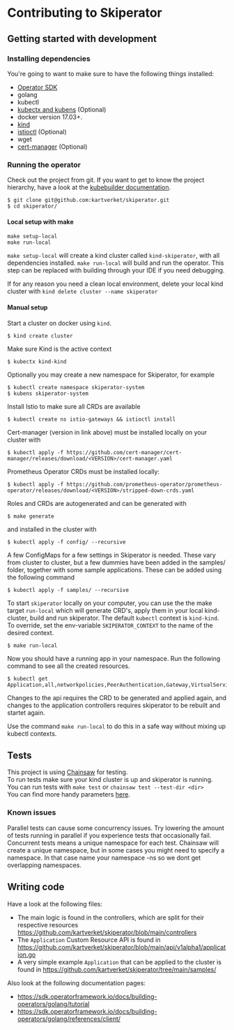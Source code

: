 # Contributing to Skiperator

## Getting started with development

### Installing dependencies

You're going to want to make sure to have the following things installed:

- [Operator SDK](https://sdk.operatorframework.io/docs/building-operators/golang/installation)
- golang
- kubectl
- [kubectx and kubens](https://github.com/ahmetb/kubectx) (Optional)
- docker version 17.03+.
- [kind](https://kind.sigs.k8s.io)
- [istioctl](https://istio.io/latest/docs/setup/install/istioctl/) (Optional)
- wget
- [cert-manager](https://cert-manager.io/docs/installation/) (Optional)

### Running the operator

Check out the project from git. If you want to get to know the project
hierarchy, have a look at the [kubebuilder documentation](https://book.kubebuilder.io/cronjob-tutorial/basic-project.html).

```
$ git clone git@github.com:kartverket/skiperator.git
$ cd skiperator/
```
#### Local setup with make
```
make setup-local
make run-local
```
`make setup-local` will create a kind cluster called `kind-skiperator`, with all dependencies installed.
`make run-local` will build and run the operator. This step can be replaced with building through your IDE if you need debugging.

If for any reason you need a clean local environment, delete your local kind cluster with `kind delete cluster --name skiperator`

#### Manual setup
Start a cluster on docker using `kind`.

```
$ kind create cluster
```

Make sure Kind is the active context

```
$ kubectx kind-kind
```

Optionally you may create a new namespace for Skiperator, for example

```
$ kubectl create namespace skiperator-system
$ kubens skiperator-system
```

Install Istio to make sure all CRDs are available

```
$ kubectl create ns istio-gateways && istioctl install
```

Cert-manager (version in link above) must be installed locally on your cluster with

```
$ kubectl apply -f https://github.com/cert-manager/cert-manager/releases/download/<VERSION>/cert-manager.yaml
```

Prometheus Operator CRDs must be installed locally:
```
$ kubectl apply -f https://github.com/prometheus-operator/prometheus-operator/releases/download/<VERSION>/stripped-down-crds.yaml
```

Roles and CRDs are autogenerated and can be generated with

```
$ make generate
```

and installed in the cluster with

```
$ kubectl apply -f config/ --recursive
```

A few ConfigMaps for a few settings in Skiperator is needed. These vary from cluster to cluster, but a few dummies have been added in the samples/ folder, together with some sample applications.
These can be added using the following command

```
$ kubectl apply -f samples/ --recursive
```

To start `skiperator` locally on your computer, you can use the the make target `run-local`
which will generate CRD's, apply them in your local kind-cluster, build and run skiperator.
The default `kubectl` context is `kind-kind`. To override, set the env-variable `SKIPERATOR_CONTEXT`
to the name of the desired context.

```
$ make run-local
```

Now you should have a running app in your namespace. Run the following command
to see all the created resources.

```
$ kubectl get Application,all,networkpolicies,PeerAuthentication,Gateway,VirtualService,Sidecar
```

Changes to the api requires the CRD to be generated and applied again, and changes to the application controllers requires skiperator to be rebuilt and startet again.

Use the command `make run-local` to do this in a safe way without mixing up kubectl contexts.

## Tests
This project is using [Chainsaw](https://github.com/kyverno/chainsaw/) for testing.     
To run tests make sure your kind cluster is up and skiperator is running.    
You can run tests with `make test` or `chainsaw test --test-dir <dir> `    
You can find more handy parameters [here](https://kyverno.github.io/chainsaw/latest/commands/chainsaw_test/).
### Known issues
Parallel tests can cause some concurrency issues. Try lowering the amount of tests running in parallel if you experience tests that occasionally fail.
Concurrent tests means a unique namespace for each test. Chainsaw will create a unique namespace, but in some cases 
you might need to specify a namespace. In that case name your namespace <testname>-ns so we dont get overlapping namespaces.

## Writing code

Have a look at the following files:

- The main logic is found in the controllers, which are split for their respective resources https://github.com/kartverket/skiperator/blob/main/controllers
- The `Application` Custom Resource API is found in https://github.com/kartverket/skiperator/blob/main/api/v1alpha1/application.go
- A very simple example `Application` that can be applied to the cluster is found in https://github.com/kartverket/skiperator/tree/main/samples/

Also look at the following documentation pages:

- https://sdk.operatorframework.io/docs/building-operators/golang/tutorial
- https://sdk.operatorframework.io/docs/building-operators/golang/references/client/
